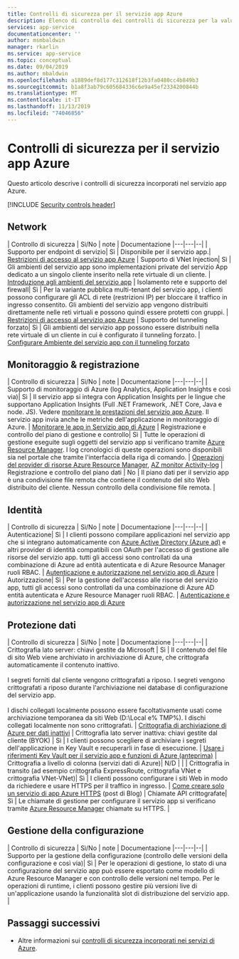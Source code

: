 ```yaml
---
title: Controlli di sicurezza per il servizio app Azure
description: Elenco di controllo dei controlli di sicurezza per la valutazione del servizio app Azure
services: app-service
documentationcenter: ''
author: msmbaldwin
manager: rkarlin
ms.service: app-service
ms.topic: conceptual
ms.date: 09/04/2019
ms.author: mbaldwin
ms.openlocfilehash: a1889def8d177c312618f12b3fa0480cc4b849b3
ms.sourcegitcommit: b1a8f3ab79c605684336c6e9a45ef2334200844b
ms.translationtype: MT
ms.contentlocale: it-IT
ms.lasthandoff: 11/13/2019
ms.locfileid: "74046856"
---
```

# <a name="security-controls-for-azure-app-service"></a>Controlli di sicurezza per il servizio app Azure

Questo articolo descrive i controlli di sicurezza incorporati nel servizio app Azure.

[!INCLUDE [Security controls header](../../includes/security-controls-header.md)]

## <a name="network"></a>Network

| Controllo di sicurezza | Sì/No | note | Documentazione
|---|---|--|
| Supporto per endpoint di servizio| Sì | Disponibile per il servizio app.| [Restrizioni di accesso al servizio app Azure](app-service-ip-restrictions.md)
| Supporto di VNet Injection| Sì | Gli ambienti del servizio app sono implementazioni private del servizio App dedicato a un singolo cliente inserito nella rete virtuale di un cliente. | [Introduzione agli ambienti del servizio app](environment/intro.md)
| Isolamento rete e supporto del firewall| Sì | Per la variante pubblica multi-tenant del servizio app, i clienti possono configurare gli ACL di rete (restrizioni IP) per bloccare il traffico in ingresso consentito.  Gli ambienti del servizio app vengono distribuiti direttamente nelle reti virtuali e possono quindi essere protetti con gruppi. | [Restrizioni di accesso al servizio app Azure](app-service-ip-restrictions.md)
| Supporto del tunneling forzato| Sì | Gli ambienti del servizio app possono essere distribuiti nella rete virtuale di un cliente in cui è configurato il tunneling forzato. | [Configurare Ambiente del servizio app con il tunneling forzato](environment/forced-tunnel-support.md)

## <a name="monitoring--logging"></a>Monitoraggio & registrazione

| Controllo di sicurezza | Sì/No | note | Documentazione
|---|---|--|
| Supporto di monitoraggio di Azure (log Analytics, Application Insights e così via)| Sì | Il servizio app si integra con Application Insights per le lingue che supportano Application Insights (Full .NET Framework, .NET Core, Java e node. JS).  Vedere [monitorare le prestazioni del servizio app Azure](../azure-monitor/app/azure-web-apps.md). Il servizio app invia anche le metriche dell'applicazione in monitoraggio di Azure. | [Monitorare le app in Servizio app di Azure](web-sites-monitor.md)
| Registrazione e controllo del piano di gestione e controllo| Sì | Tutte le operazioni di gestione eseguite sugli oggetti del servizio app si verificano tramite [Azure Resource Manager](../azure-resource-manager/index.yml). I log cronologici di queste operazioni sono disponibili sia nel portale che tramite l'interfaccia della riga di comando. | [Operazioni del provider di risorse Azure Resource Manager](../role-based-access-control/resource-provider-operations.md#microsoftweb), [AZ monitor Activity-log](/cli/azure/monitor/activity-log)
| Registrazione e controllo del piano dati | No | Il piano dati per il servizio app è una condivisione file remota che contiene il contenuto del sito Web distribuito del cliente.  Nessun controllo della condivisione file remota. |

## <a name="identity"></a>Identità

| Controllo di sicurezza | Sì/No | note |  Documentazione
|---|---|--|
| Autenticazione| Sì | I clienti possono compilare applicazioni nel servizio app che si integrano automaticamente con [Azure Active Directory (Azure ad)](../active-directory/index.yml) e altri provider di identità compatibili con OAuth per l'accesso di gestione alle risorse del servizio app. tutti gli accessi sono controllati da una combinazione di Azure ad entità autenticata e di Azure Resource Manager ruoli RBAC. | [Autenticazione e autorizzazione nel servizio app di Azure](overview-authentication-authorization.md)
| Autorizzazione| Sì | Per la gestione dell'accesso alle risorse del servizio app, tutti gli accessi sono controllati da una combinazione di Azure AD entità autenticata e Azure Resource Manager ruoli RBAC.  | [Autenticazione e autorizzazione nel servizio app di Azure](overview-authentication-authorization.md)

## <a name="data-protection"></a>Protezione dati

| Controllo di sicurezza | Sì/No | note | Documentazione
|---|---|--|
| Crittografia lato server: chiavi gestite da Microsoft | Sì | Il contenuto del file di sito Web viene archiviato in archiviazione di Azure, che crittografa automaticamente il contenuto inattivo. <br><br>I segreti forniti dal cliente vengono crittografati a riposo. I segreti vengono crittografati a riposo durante l'archiviazione nei database di configurazione del servizio app.<br><br>I dischi collegati localmente possono essere facoltativamente usati come archiviazione temporanea da siti Web (D:\Local e% TMP%). I dischi collegati localmente non sono crittografati. | [Crittografia di archiviazione di Azure per dati inattivi](../storage/common/storage-service-encryption.md)
| Crittografia lato server inattiva: chiavi gestite dal cliente (BYOK) | Sì | I clienti possono scegliere di archiviare i segreti dell'applicazione in Key Vault e recuperarli in fase di esecuzione. | [Usare i riferimenti Key Vault per il servizio app e funzioni di Azure (anteprima)](app-service-key-vault-references.md)
| Crittografia a livello di colonna (servizi dati di Azure)| N/D | |
| Crittografia in transito (ad esempio crittografia ExpressRoute, crittografia VNet e crittografia VNet-VNet)| Sì | I clienti possono configurare i siti Web in modo da richiedere e usare HTTPS per il traffico in ingresso.  | [Come creare solo un servizio di app Azure HTTPS](https://blogs.msdn.microsoft.com/benjaminperkins/2017/11/30/how-to-make-an-azure-app-service-https-only/) (post di Blog)
| Chiamate API crittografate| Sì | Le chiamate di gestione per configurare il servizio app si verificano tramite [Azure Resource Manager](../azure-resource-manager/index.yml) chiamate su HTTPS. |

## <a name="configuration-management"></a>Gestione della configurazione

| Controllo di sicurezza | Sì/No | note | Documentazione
|---|---|--|
| Supporto per la gestione della configurazione (controllo delle versioni della configurazione e così via)| Sì | Per le operazioni di gestione, lo stato di una configurazione del servizio app può essere esportato come modello di Azure Resource Manager e con controllo delle versioni nel tempo. Per le operazioni di runtime, i clienti possono gestire più versioni live di un'applicazione usando la funzionalità slot di distribuzione del servizio app. | 

## <a name="next-steps"></a>Passaggi successivi

- Altre informazioni sui [controlli di sicurezza incorporati nei servizi di Azure](../security/fundamentals/security-controls.md).
